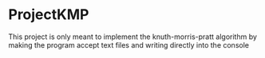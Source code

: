 # ProjectKMP

This project is only meant to implement the knuth-morris-pratt algorithm by making the program accept text files and writing directly into the console
